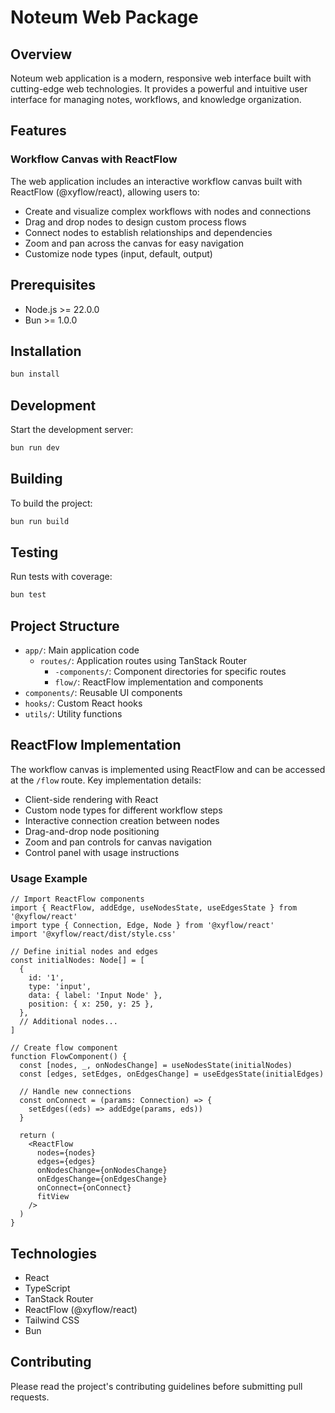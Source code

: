 # Noteum Web Package

## Overview

Noteum web application is a modern, responsive web interface built with cutting-edge web technologies. It provides a powerful and intuitive user interface for managing notes, workflows, and knowledge organization.

## Features

### Workflow Canvas with ReactFlow

The web application includes an interactive workflow canvas built with ReactFlow (@xyflow/react), allowing users to:

- Create and visualize complex workflows with nodes and connections
- Drag and drop nodes to design custom process flows
- Connect nodes to establish relationships and dependencies
- Zoom and pan across the canvas for easy navigation
- Customize node types (input, default, output)

## Prerequisites

- Node.js >= 22.0.0
- Bun >= 1.0.0

## Installation

```bash
bun install
```

## Development

Start the development server:

```bash
bun run dev
```

## Building

To build the project:

```bash
bun run build
```

## Testing

Run tests with coverage:

```bash
bun test
```

## Project Structure

- `app/`: Main application code
  - `routes/`: Application routes using TanStack Router
    - `-components/`: Component directories for specific routes
    - `flow/`: ReactFlow implementation and components
- `components/`: Reusable UI components
- `hooks/`: Custom React hooks
- `utils/`: Utility functions

## ReactFlow Implementation

The workflow canvas is implemented using ReactFlow and can be accessed at the `/flow` route. Key implementation details:

- Client-side rendering with React
- Custom node types for different workflow steps
- Interactive connection creation between nodes
- Drag-and-drop node positioning
- Zoom and pan controls for canvas navigation
- Control panel with usage instructions

### Usage Example

```tsx
// Import ReactFlow components
import { ReactFlow, addEdge, useNodesState, useEdgesState } from '@xyflow/react'
import type { Connection, Edge, Node } from '@xyflow/react'
import '@xyflow/react/dist/style.css'

// Define initial nodes and edges
const initialNodes: Node[] = [
  {
    id: '1',
    type: 'input',
    data: { label: 'Input Node' },
    position: { x: 250, y: 25 },
  },
  // Additional nodes...
]

// Create flow component
function FlowComponent() {
  const [nodes, _, onNodesChange] = useNodesState(initialNodes)
  const [edges, setEdges, onEdgesChange] = useEdgesState(initialEdges)
  
  // Handle new connections
  const onConnect = (params: Connection) => {
    setEdges((eds) => addEdge(params, eds))
  }
  
  return (
    <ReactFlow
      nodes={nodes}
      edges={edges}
      onNodesChange={onNodesChange}
      onEdgesChange={onEdgesChange}
      onConnect={onConnect}
      fitView
    />
  )
}
```

## Technologies

- React
- TypeScript
- TanStack Router
- ReactFlow (@xyflow/react)
- Tailwind CSS
- Bun

## Contributing

Please read the project's contributing guidelines before submitting pull requests.

